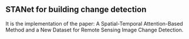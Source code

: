 ## STANet for building change detection
It is the implementation of the paper: A Spatial-Temporal Attention-Based Method and a New Dataset for Remote Sensing Image Change Detection.
